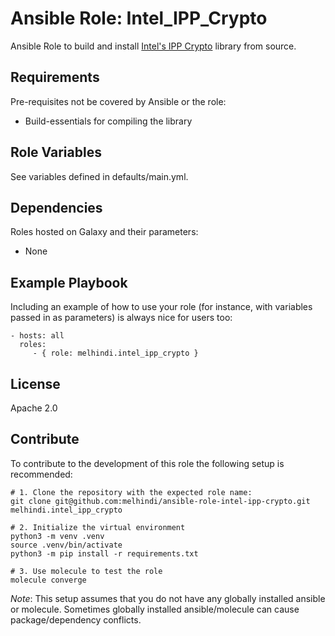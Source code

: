 Ansible Role: Intel_IPP_Crypto
=========

Ansible Role to build and install [Intel's IPP Crypto](https://github.com/intel/ipp-crypto) library from source.

Requirements
------------

Pre-requisites not be covered by Ansible or the role:
- Build-essentials for compiling the library

Role Variables
--------------

See variables defined in defaults/main.yml.

Dependencies
------------

Roles hosted on Galaxy and their parameters:
- None

Example Playbook
----------------

Including an example of how to use your role (for instance, with variables passed in as parameters) is always nice for users too:

    - hosts: all
      roles:
         - { role: melhindi.intel_ipp_crypto }

License
-------

Apache 2.0

Contribute
-------

To contribute to the development of this role the following setup is recommended:

```
# 1. Clone the repository with the expected role name:
git clone git@github.com:melhindi/ansible-role-intel-ipp-crypto.git melhindi.intel_ipp_crypto

# 2. Initialize the virtual environment
python3 -m venv .venv
source .venv/bin/activate
python3 -m pip install -r requirements.txt

# 3. Use molecule to test the role
molecule converge
```
*Note*: This setup assumes that you do not have any globally installed ansible or molecule. Sometimes globally installed ansible/molecule can cause package/dependency conflicts.
